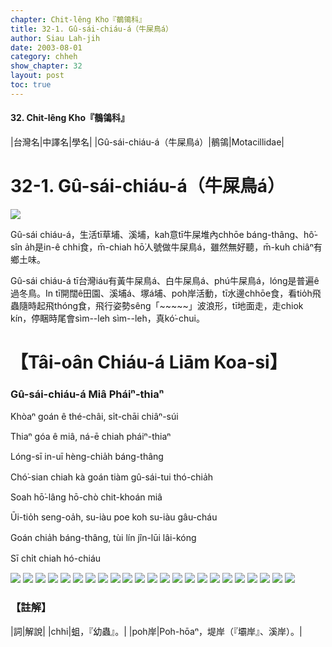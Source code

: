 ```yaml
---
chapter: Chit-lêng Kho『鶺鴒科』
title: 32-1. Gû-sái-chiáu-á（牛屎鳥á）
author: Siau Lah-jih
date: 2003-08-01
category: chheh
show_chapter: 32
layout: post
toc: true
---
```


#### 32. Chit-lêng Kho『鶺鴒科』


|台灣名|中譯名|學名|
|Gû-sái-chiáu-á（牛屎鳥á）|鶺鴒|Motacillidae|

# 32-1. Gû-sái-chiáu-á（牛屎鳥á）

![](../too5/32/32-1-5.Gû-sái-chiáu-á.jpg)


Gû-sái chiáu-á，生活tī草埔、溪埔，kah意tī牛屎堆內chhōe  báng-thâng、hô͘-sîn a̍h是in-ê chhi食，m̄-chiah hō͘人號做牛屎鳥á，雖然無好聽，m̄-kuh chiâⁿ有鄉土味。

Gû-sái chiáu-á tī台灣iáu有黃牛屎鳥á、白牛屎鳥á、phú牛屎鳥á，lóng是普遍ê過冬鳥。In tī開闊ê田園、溪埔á、塚á埔、poh岸活動，tī水邊chhōe食，看tio̍h飛蟲隨時起飛thóng食，飛行姿勢sêng「~~~~~」波浪形，tī地面走，走chiok kín，停睏時尾會sìm--leh sìm--leh，真kó͘-chui。




# 【Tâi-oân Chiáu-á Liām Koa-si】

### **Gû-sái-chiáu-á Miâ Pháiⁿ-thiaⁿ**

Khòaⁿ goán ê thé-châi, si̍t-chāi chiâⁿ-súi

Thiaⁿ góa ê miâ, ná-ē chiah pháiⁿ-thiaⁿ

Lóng-sī in-uī hèng-chia̍h báng-thâng

Chó͘-sian chiah kà goán tiàm gû-sái-tui thó-chia̍h

Soah hō͘-lâng hō-chò chit-khoán miâ

Ūi-tio̍h seng-oa̍h, su-iàu poe koh su-iàu gâu-cháu

Goán chia̍h báng-thâng, tùi lín jîn-lūi lâi-kóng

Sī chi̍t chiah hó-chiáu


![](../too5/32/32-1-6.Gû-sái-chiáu-á.jpg)
![](../too5/32/32-1-7.Gû-sái-chiáu-á.jpg)
![](../too5/32/32-1-3.Gû-sái-chiáu-á.jpg)
![](../too5/32/32-1-21.Gû-sái-chiáu-á.jpg)
![](../too5/32/32-1-22.Gû-sái-chiáu-á.jpg)
![](../too5/32/32-1-23.Gû-sái-chiáu-á.jpg)
![](../too5/32/32-1-24.Gû-sái-chiáu-á.jpg)
![](../too5/32/32-1-2.Gû-sái-chiáu-á.jpg)
![](../too5/32/32-1-15.Gû-sái-chiáu-á.jpg)
![](../too5/32/32-1-16.Gû-sái-chiáu-á.jpg)
![](../too5/32/32-1-17.Gû-sái-chiáu-á.jpg)
![](../too5/32/32-1-18.Gû-sái-chiáu-á.jpg)
![](../too5/32/32-1-19.Gû-sái-chiáu-á.jpg)
![](../too5/32/32-1-20.Gû-sái-chiáu-á.jpg)
![](../too5/32/32-1-8.Gû-sái-chiáu-á.jpg)
![](../too5/32/32-1-9.Gû-sái-chiáu-á.jpg)
![](../too5/32/32-1-10.Gû-sái-chiáu-á.jpg)
![](../too5/32/32-1-11.Gû-sái-chiáu-á.jpg)
![](../too5/32/32-1-12.Gû-sái-chiáu-á.jpg)
![](../too5/32/32-1-14.Gû-sái-chiáu-á.jpg)
![](../too5/32/32-1-13.Gû-sái-chiáu-á.jpg)
![](../too5/32/32-1-1.Gû-sái-chiáu-á.jpg)
![](../too5/32/32-1-4.Gû-sái-chiáu-á.jpg)



### 【註解】

|詞|解說|
|chhi|蛆，『幼蟲』。|
|poh岸|Poh-hōaⁿ，堤岸（『壩岸』、溪岸）。|



